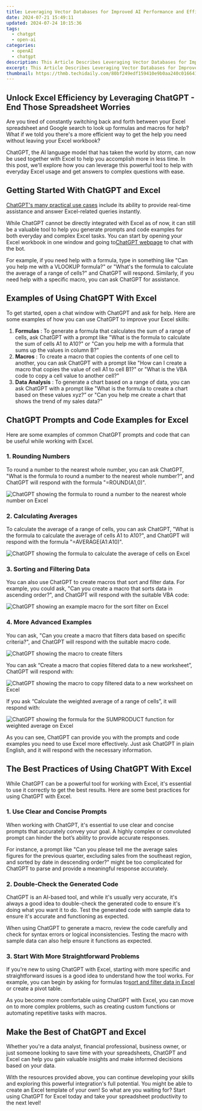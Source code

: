 ```yaml
---
title: Leveraging Vector Databases for Improved AI Performance and Efficiency
date: 2024-07-21 15:49:11
updated: 2024-07-24 10:15:36
tags:
  - chatgpt
  - open-ai
categories:
  - openAI
  - chatgpt
description: This Article Describes Leveraging Vector Databases for Improved AI Performance and Efficiency
excerpt: This Article Describes Leveraging Vector Databases for Improved AI Performance and Efficiency
thumbnail: https://thmb.techidaily.com/80bf249edf159410e9b0aa240c01664195ceb40e24ab3ca2d1256f5edd3745fb.jpg
---
```


## Unlock Excel Efficiency by Leveraging ChatGPT - End Those Spreadsheet Worries

 Are you tired of constantly switching back and forth between your Excel spreadsheet and Google search to look up formulas and macros for help? What if we told you there's a more efficient way to get the help you need without leaving your Excel workbook?

 ChatGPT, the AI language model that has taken the world by storm, can now be used together with Excel to help you accomplish more in less time. In this post, we'll explore how you can leverage this powerful tool to help with everyday Excel usage and get answers to complex questions with ease.

## Getting Started With ChatGPT and Excel

[ChatGPT's many practical use cases](http://www.makeuseof.com/ways-you-can-use-auto-gpt/) include its ability to provide real-time assistance and answer Excel-related queries instantly.

 While ChatGPT cannot be directly integrated with Excel as of now, it can still be a valuable tool to help you generate prompts and code examples for both everyday and complex Excel tasks. You can start by opening your Excel workbook in one window and going to[ChatGPT webpage](https://chat.openai.com/) to chat with the bot.

 For example, if you need help with a formula, type in something like "Can you help me with a VLOOKUP formula?" or "What's the formula to calculate the average of a range of cells?" and ChatGPT will respond. Similarly, if you need help with a specific macro, you can ask ChatGPT for assistance.

## Examples of Using ChatGPT With Excel

 To get started, open a chat window with ChatGPT and ask for help. Here are some examples of how you can use ChatGPT to improve your Excel skills:

1. **Formulas** : To generate a formula that calculates the sum of a range of cells, ask ChatGPT with a prompt like "What is the formula to calculate the sum of cells A1 to A10?" or "Can you help me with a formula that sums up the values in column B?"
2. **Macros** : To create a macro that copies the contents of one cell to another, you can ask ChatGPT with a prompt like "How can I create a macro that copies the value of cell A1 to cell B1?" or "What is the VBA code to copy a cell value to another cell?"
3. **Data Analysis** : To generate a chart based on a range of data, you can ask ChatGPT with a prompt like "What is the formula to create a chart based on these values xyz?” or "Can you help me create a chart that shows the trend of my sales data?"

## ChatGPT Prompts and Code Examples for Excel

 Here are some examples of common ChatGPT prompts and code that can be useful while working with Excel.

### 1\. Rounding Numbers

 To round a number to the nearest whole number, you can ask ChatGPT, "What is the formula to round a number to the nearest whole number?", and ChatGPT will respond with the formula "=ROUND(A1,0)".

![ChatGPT showing the formula to round a number to the nearest whole number on Excel](https://static1.makeuseofimages.com/wordpress/wp-content/uploads/2023/04/excel-round-number.jpg)

### 2\. Calculating Averages

 To calculate the average of a range of cells, you can ask ChatGPT, "What is the formula to calculate the average of cells A1 to A10?", and ChatGPT will respond with the formula "=AVERAGE(A1:A10)".

![ChatGPT showing the formula to calculate the average of cells on Excel](https://static1.makeuseofimages.com/wordpress/wp-content/uploads/2023/04/excel-average.jpg)

### 3\. Sorting and Filtering Data

 You can also use ChatGPT to create macros that sort and filter data. For example, you could ask, "Can you create a macro that sorts data in ascending order?", and ChatGPT will respond with the suitable VBA code:

![ChatGPT showing an example macro for the sort filter on Excel](https://static1.makeuseofimages.com/wordpress/wp-content/uploads/2023/04/excel-sort-filter.jpg)

### 4\. More Advanced Examples

 You can ask, "Can you create a macro that filters data based on specific criteria?", and ChatGPT will respond with the suitable macro code.

![ChatGPT showing the macro to create filters ](https://static1.makeuseofimages.com/wordpress/wp-content/uploads/2023/04/excel-macro.jpg)

 You can ask “Create a macro that copies filtered data to a new worksheet”, ChatGPT will respond with:

![ChatGPT showing the macro to copy filtered data to a new worksheet on Excel](https://static1.makeuseofimages.com/wordpress/wp-content/uploads/2023/04/excel-macro-to-workbook.jpg)

 If you ask “Calculate the weighted average of a range of cells”, it will respond with:

![ChatGPT showing the formula for the SUMPRODUCT function for weighted average on Excel](https://static1.makeuseofimages.com/wordpress/wp-content/uploads/2023/04/excel-weighted-average.jpg)

 As you can see, ChatGPT can provide you with the prompts and code examples you need to use Excel more effectively. Just ask ChatGPT in plain English, and it will respond with the necessary information.

## The Best Practices of Using ChatGPT With Excel

 While ChatGPT can be a powerful tool for working with Excel, it's essential to use it correctly to get the best results. Here are some best practices for using ChatGPT with Excel.

### 1\. Use Clear and Concise Prompts

 When working with ChatGPT, it's essential to use clear and concise prompts that accurately convey your goal. A highly complex or convoluted prompt can hinder the bot’s ability to provide accurate responses.

 For instance, a prompt like "Can you please tell me the average sales figures for the previous quarter, excluding sales from the southeast region, and sorted by date in descending order?" might be too complicated for ChatGPT to parse and provide a meaningful response accurately.

### 2\. Double-Check the Generated Code

 ChatGPT is an AI-based tool, and while it's usually very accurate, it's always a good idea to double-check the generated code to ensure it's doing what you want it to do. Test the generated code with sample data to ensure it's accurate and functioning as expected.

 When using ChatGPT to generate a macro, review the code carefully and check for syntax errors or logical inconsistencies. Testing the macro with sample data can also help ensure it functions as expected.

### 3\. Start With More Straightforward Problems

 If you're new to using ChatGPT with Excel, starting with more specific and straightforward issues is a good idea to understand how the tool works. For example, you can begin by asking for formulas to[sort and filter data in Excel](https://www.makeuseof.com/excel-macros-for-sorting-data/) or create a pivot table.

 As you become more comfortable using ChatGPT with Excel, you can move on to more complex problems, such as creating custom functions or automating repetitive tasks with macros.

## Make the Best of ChatGPT and Excel

 Whether you're a data analyst, financial professional, business owner, or just someone looking to save time with your spreadsheets, ChatGPT and Excel can help you gain valuable insights and make informed decisions based on your data.

 With the resources provided above, you can continue developing your skills and exploring this powerful integration's full potential. You might be able to create an Excel template of your own! So what are you waiting for? Start using ChatGPT for Excel today and take your spreadsheet productivity to the next level!


<ins class="adsbygoogle"
     style="display:block"
     data-ad-format="autorelaxed"
     data-ad-client="ca-pub-7571918770474297"
     data-ad-slot="1223367746"></ins>



<ins class="adsbygoogle"
     style="display:block"
     data-ad-client="ca-pub-7571918770474297"
     data-ad-slot="8358498916"
     data-ad-format="auto"
     data-full-width-responsive="true"></ins>
